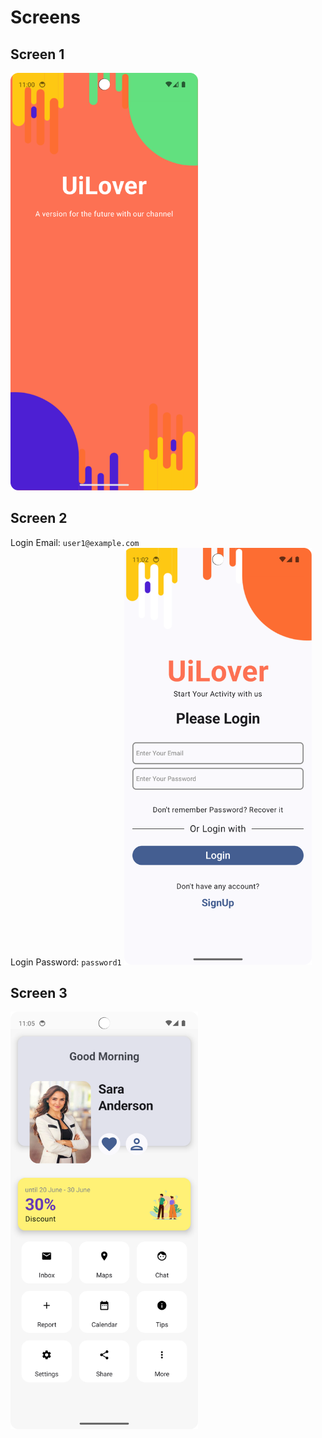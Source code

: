 # Screens
## Screen 1
<img src="SplashScreen.png" alt="SplashScreen" width="300" />

## Screen 2
Login Email: `user1@example.com`<br>
Login Password: `password1`
<img src="LoginScreen.png" alt="LoginScreen" width="300" />

## Screen 3
<img src="HomeScreen.png" alt="HomeScreen" width="300" />
